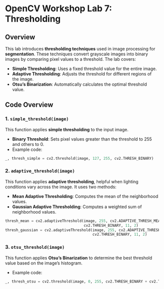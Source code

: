 # OpenCV Workshop Lab 7: Thresholding

## Overview

This lab introduces **thresholding techniques** used in image processing for **segmentation**. These techniques convert grayscale images into binary images by comparing pixel values to a threshold. The lab covers:

- **Simple Thresholding**: Uses a fixed threshold value for the entire image.
- **Adaptive Thresholding**: Adjusts the threshold for different regions of the image.
- **Otsu’s Binarization**: Automatically calculates the optimal threshold value.

## Code Overview

### 1. `simple_threshold(image)`

This function applies **simple thresholding** to the input image.

- **Binary Threshold**: Sets pixel values greater than the threshold to 255 and others to 0.
- Example code:

```python
_, thresh_simple = cv2.threshold(image, 127, 255, cv2.THRESH_BINARY)
```

### 2. `adaptive_threshold(image)`

This function applies **adaptive thresholding**, helpful when lighting conditions vary across the image. It uses two methods:

- **Mean Adaptive Thresholding**: Computes the mean of the neighborhood values.
- **Gaussian Adaptive Thresholding**: Computes a weighted sum of neighborhood values.

```python
thresh_mean = cv2.adaptiveThreshold(image, 255, cv2.ADAPTIVE_THRESH_MEAN_C,
                                    cv2.THRESH_BINARY, 11, 2)
thresh_gaussian = cv2.adaptiveThreshold(image, 255, cv2.ADAPTIVE_THRESH_GAUSSIAN_C,
                                        cv2.THRESH_BINARY, 11, 2)
```

### 3. `otsu_threshold(image)`

This function applies **Otsu’s Binarization** to determine the best threshold value based on the image’s histogram.

- Example code:

```python
_, thresh_otsu = cv2.threshold(image, 0, 255, cv2.THRESH_BINARY + cv2.THRESH_OTSU)
```
